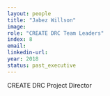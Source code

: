```yaml
---
layout: people
title: "Jabez Willson"
image: 
role: "CREATE DRC Team Leaders"
index: 8
email:
linkedin-url:
year: 2018
status: past_executive
---
```

CREATE DRC Project Director
